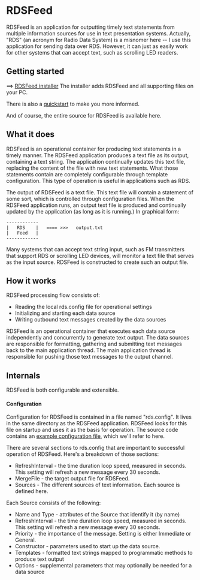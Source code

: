 # RDSFeed

RDSFeed is an application for outputting timely text statements from multiple information sources for use 
in text presentation systems. Actually, "RDS" (an acronym for Radio Data System) is a misnomer here -- I 
use this application for sending data over RDS. However, it can just as easily work for other systems 
that can accept text, such as scrolling LED readers.


## Getting started

==> [RDSFeed installer](https://dl.dropbox.com/u/7320109/RDSFeedInstall.msi) The installer adds RDSFeed 
and all supporting files on your PC.

There is also a [quickstart](https://github.com/greenlakexmas/RDSFeed/blob/master/QUICKSTART.md) to make you
more informed.

And of course, the entire source for RDSFeed is available here.

## What it does

RDSFeed is an operational container for producing text statements in a timely manner. The RDSFeed application
produces a text file as its output, containing a text string. The application continually updates this text file, 
replacing the content of the file with new text statements. What those statements contain are completely 
configurable through template configuration. This type of operation is useful in applications such as RDS.


The output of RDSFeed is a text file. This text file will contain a statement of some sort, which is controlled
through configuration files. When the RDSFeed application runs, an output text file is produced and continually 
updated by the application (as long as it is running.) In graphical form:

```
------------
|   RDS    |   ==== >>>   output.txt
|   Feed   |
------------
```

Many systems that can accept text string input, such as FM transmitters that support RDS or scrolling LED devices, 
will monitor a text file that serves as the input source. RDSFeed is constructed to create such an output file.


## How it works

RDSFeed processing flow consists of:

* Reading the local rds.config file for operational settings
* Initializing and starting each data source
* Writing outbound text messages created by the data sources

RDSFeed is an operational container that executes each data source independently and concurrently to
generate text output. The data sources are responsible for formatting, gathering and submitting text 
messages back to the main application thread. The main application thread is responsible for pushing 
those text messages to the output channel.

## Internals

RDSFeed is both configurable and extensible.

#### Configuration

Configuration for RDSFeed is contained in a file named "rds.config". It lives in the same directory as the RDSFeed
application. RDSFeed looks for this file on startup and uses it as the basis for operation.
The source code contains an 
[example configuration file](https://github.com/greenlakexmas/RDSFeed/blob/master/rds.config.example "configuration file"), 
which we'll refer to here.

There are several sections to rds.config that are important to successful operation of RDSFeed. Here's a breakdown
of those sections:

* RefreshInterval - the time duration loop speed, measured in seconds. This setting will 
refresh a new message every 30 seconds.
* MergeFile - the target output file for RDSFeed.
* Sources - The different sources of text information. Each source is defined here.

Each Source consists of the following:

* Name and Type - attributes of the Source that identify it (by name) 
* RefreshInterval - the time duration loop speed, measured in seconds. This setting will 
refresh a new message every 30 seconds.
* Priority - the importance of the message. Setting is either Immediate or General.
* Constructor - parameters used to start up the data source.
* Templates - formatted text strings mapped to programmatic methods to produce text output
* Options - supplemental parameters that may optionally be needed for a data source
